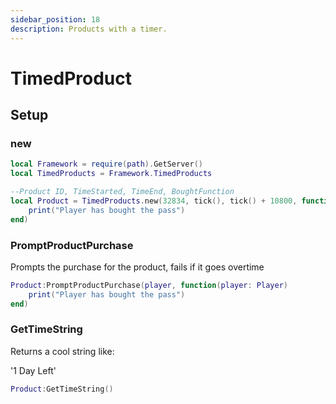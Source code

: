 ```yaml
---
sidebar_position: 18
description: Products with a timer.
---
```


# TimedProduct

## Setup

### new
```lua
local Framework = require(path).GetServer()
local TimedProducts = Framework.TimedProducts

--Product ID, TimeStarted, TimeEnd, BoughtFunction
local Product = TimedProducts.new(32834, tick(), tick() + 10800, function(player: Player)
    print("Player has bought the pass")
end)
```

### PromptProductPurchase
Prompts the purchase for the product, fails if it goes overtime

```lua
Product:PromptProductPurchase(player, function(player: Player)
    print("Player has bought the pass")
end)
```

### GetTimeString
Returns a cool string like:

'1 Day Left'
```lua
Product:GetTimeString()
```